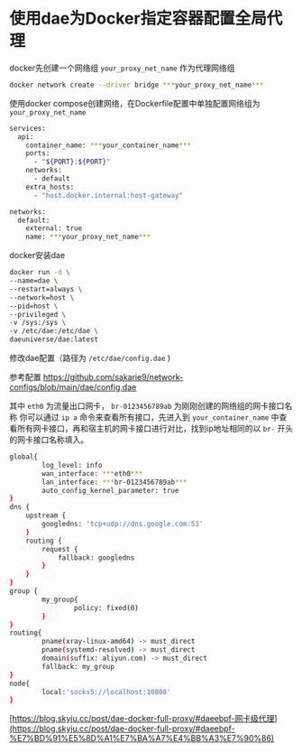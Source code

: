 # 使用dae为Docker指定容器配置全局代理

docker先创建一个网络组 `your_proxy_net_name` 作为代理网络组

```bash
docker network create --driver bridge ***your_proxy_net_name***
```

使用docker compose创建网络，在Dockerfile配置中单独配置网络组为`your_proxy_net_name` 

```bash
services:
  api:
    container_name: ***your_container_name***
    ports:
      - "${PORT}:${PORT}"
    networks:
      - default
    extra_hosts:
      - "host.docker.internal:host-gateway"

networks:
  default:
    external: true
    name: ***your_proxy_net_name***
```

docker安装dae

```bash
docker run -d \
--name=dae \
--restart=always \
--network=host \
--pid=host \
--privileged \
-v /sys:/sys \
-v /etc/dae:/etc/dae \
daeuniverse/dae:latest
```

修改dae配置（路径为 `/etc/dae/config.dae` )

参考配置 https://github.com/sakarie9/network-configs/blob/main/dae/config.dae

其中 `eth0` 为流量出口网卡， `br-0123456789ab` 为刚刚创建的网络组的网卡接口名称
你可以通过 `ip a` 命令来查看所有接口，先进入到 `your_container_name` 中查看所有网卡接口，再和宿主机的网卡接口进行对比，找到ip地址相同的以 `br-` 开头的网卡接口名称填入。

```bash
global{
        log_level: info
        wan_interface: ***eth0***
        lan_interface: ***br-0123456789ab***
        auto_config_kernel_parameter: true
}
dns {
    upstream {
        googledns: 'tcp+udp://dns.google.com:53'
    }
    routing {
        request {
            fallback: googledns
        }
    }
}
group {
        my_group{
                policy: fixed(0)
        }
}
routing{
        pname(xray-linux-amd64) -> must_direct
        pname(systemd-resolved) -> must_direct
        domain(suffix: aliyun.com) -> must_direct
        fallback: my_group
}
node{
        local:'socks5://localhost:10808'
}
```

[https://blog.skyju.cc/post/dae-docker-full-proxy/#daeebpf-网卡级代理](https://blog.skyju.cc/post/dae-docker-full-proxy/#daeebpf-%E7%BD%91%E5%8D%A1%E7%BA%A7%E4%BB%A3%E7%90%86)